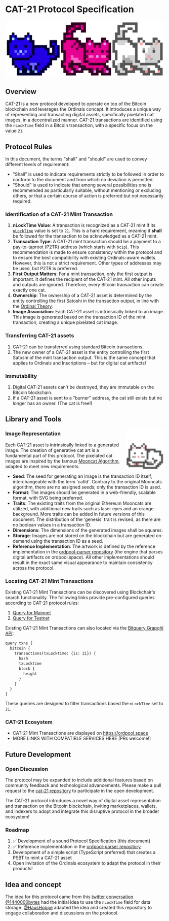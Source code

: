 # CAT-21 Protocol Specification

![Banner](mooncats-banner.png)

## Overview

CAT-21 is a new protocol developed to operate on top of the Bitcoin blockchain and leverages the Ordinals concept.
It introduces a unique way of representing and transacting digital assets, specifically pixelated cat images, in a decentralized manner.
CAT-21 transactions are identified using the `nLockTime` field in a Bitcoin transaction, with a specific focus on the value `21`.

## Protocol Rules

In this document, the terms "shall" and "should" are used to convey different levels of requirement:
- "Shall" is used to indicate requirements strictly to be followed in order to conform to the document and from which no deviation is permitted.
- "Should" is used to indicate that among several possibilities one is recommended as particularly suitable, without mentioning or excluding others, or that a certain course of action is preferred but not necessarily required.

### Identification of a CAT-21 Mint Transaction

1. **nLockTime Value**: A transaction is recognized as a CAT-21 mint if its [`nLockTime`](https://en.bitcoin.it/wiki/NLockTime) value is set to `21`. This is a hard requirement, meaning it **shall** be followed for the transaction to be acknowledged as a CAT-21 mint.
2. **Transaction Type**: A CAT-21 mint transaction should be a payment to a pay-to-taproot (P2TR) address (which starts with `bc1p`). This recommendation is made to ensure consistency within the protocol and to ensure the best compatibility with existing Ordinals-aware wallets. However, this is not a strict requirement. Other types of addresses may be used, but P2TR is preferred.
3. **First Output Matters**: For a mint transaction, only the first output is important. It defines the recipient of the CAT-21 mint. All other inputs and outputs are ignored. Therefore, every Bitcoin transaction can create exactly one cat.
4. **Ownership**: The ownership of a CAT-21 asset is determined by the entity controlling the first Satoshi in the transaction output, in line with the [Ordinal Theory](https://docs.ordinals.com/overview.html).
5. **Image Association**: Each CAT-21 asset is intrinsically linked to an image.
  This image is generated based on the transaction ID of the mint transaction, creating a unique pixelated cat image.

### Transferring CAT-21 assets

1. CAT-21 can be transferred using standard Bitcoin transactions.
2. The new owner of a CAT-21 asset is the entity controlling the first Satoshi of the mint transaction output.
   This is the same concept that applies to Ordinals and Inscriptions – but for digital cat artifacts!

### Immutability

1. Digital CAT-21 assets can't be destroyed, they are immutable on the Bitcoin blockchain.
2. If a CAT-21 asset is sent to a "burner" address, the cat still exists but no longer has an owner. (The cat is free!)


## Library and Tools

<img src="assets/genesis-cat.svg" title="Genesis cat" width="25%" align="right">

### Image Representation

Each CAT-21 asset is intrinsically linked to a generated image. 
The creation of generative cat art is a fundamental part of this protocol.
The pixelated cat images are inspired by the famous [Mooncat Algorithm](https://github.com/ponderware/mooncatparser/), adapted to meet new requirements.

* **Seed**: The seed for generating an image is the transaction ID itself, interchangeable with the term 'catId'. 
  Contrary to the original Mooncats algorithm, there are no assigned seeds; only the transaction ID is used.
* **Format**: The images should be generated in a web-friendly, scalable format, with SVG being preferred.
* **Traits**: The existing traits from the original Ethereum Mooncats are utilized, with additional new traits such as laser eyes and an orange background. 
  More traits can be added in future versions of this document. 
  The distribution of the 'genesis' trait is revised, as there are no boolean values in a transaction ID.
* **Dimensions**: The dimensions of the generated images shall be squares.
* **Storage**: Images are not stored on the blockchain but are generated on-demand using the transaction ID as a seed.
* **Reference Implementation**: The artwork is defined by the reference implementation in the [ordpool-parser repository](https://github.com/haushoppe/ordpool-parser) (the engine that parses digital artifacts on ordpool.space). 
  All other implementations should result in the exact same visual appearance to maintain consistency across the protocol.

### Locating CAT-21 Mint Transactions

Existing CAT-21 Mint Transactions can be discovered using Blockchair's search functionality.
The following links provide pre-configured queries according to CAT-21 protocol rules:

1. [Query for Mainnet](https://blockchair.com/bitcoin/transactions?q=lock_time(21)#f=hash,block_id,input_count,output_count,time,lock_time)
2. [Query for Testnet](https://blockchair.com/bitcoin/testnet/transactions?q=lock_time(21)#f=hash,block_id,input_count,output_count,time,lock_time) 

Existing CAT-21 Mint Transactions can  also located via the [Bitquery Grapqhl API](https://ide.bitquery.io/):

```
query txns {
  bitcoin {
    transactions(txLocktime: {is: 21}) {
      hash
      txLocktime
      block {
        height
      }
    }
  }
}
``` 

These queries are designed to filter transactions based the `nLockTime` set to `21`.

### CAT-21 Ecosystem

* CAT-21 Mint Transactions are displayed on https://ordpool.space 
* MORE LINKS WITH COMPATIBLE SERVICES HERE (PRs welcome!)


## Future Development

### Open Discussion

The protocol may be expanded to include additional features based on community feedback and technological advancements.
Please make a pull request to the [cat-21 repository](https://github.com/haushoppe/cat-21) to participate in the open development.

The CAT-21 protocol introduces a novel way of digital asset representation and transaction on the Bitcoin blockchain, inviting marketplaces, wallets, and indexers to adopt and integrate this disruptive protocol in the broader ecosystem!

### Roadmap

1. ✅ Development of a sound Protocol Specification (this document)
2. ✅ Reference implementation in the [ordpool-parser repository](https://github.com/haushoppe/ordpool-parser)
3. Development of a simple script (TypeScript preferred) that creates a PSBT to mint a CAT-21 asset
4. Open invitation of the Ordinals ecosystem to adapt the protocol in their products!


## Idea and concept

The idea for this protocol came from this [twitter conversation](https://twitter.com/HausHoppe/status/1741789980551213207).
[@1440000bytes](https://twitter.com/1440000bytes) had the initial idea to use the `nLockTime` field for data storage.
[@HausHoppe](https://twitter.com/HausHoppe) adapted the idea and created this repository to engage collaboration and discussions on the protocol.
